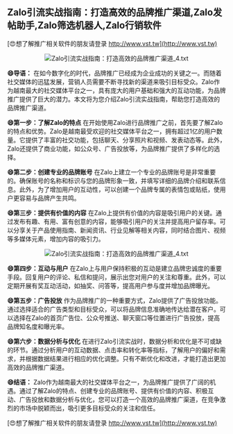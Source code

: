 ## **Zalo引流实战指南：打造高效的品牌推广渠道,Zalo发帖助手,Zalo筛选机器人,Zalo行销软件**

[😍想了解推广相关软件的朋友请登录 http://www.vst.tw](http://www.vst.tw)

 <center><img src="https://vst.tw/MP4/tuiguang/png/7.png" alt="Zalo引流实战指南：打造高效的品牌推广渠道_4.txt"></center>

**😄导语：**
在如今数字化的时代，品牌推广已经成为企业成功的关键之一。而随着社交媒体的迅猛发展，营销人员需要不断寻找新的渠道来吸引目标受众。Zalo作为越南最大的社交媒体平台之一，具有庞大的用户基础和强大的互动功能，为品牌推广提供了巨大的潜力。本文将为您介绍Zalo引流实战指南，帮助您打造高效的品牌推广渠道。

**😄第一步：了解Zalo的特点**
在开始使用Zalo进行品牌推广之前，首先要了解Zalo的特点和优势。Zalo是越南最受欢迎的社交媒体平台之一，拥有超过1亿的用户数量。它提供了丰富的社交功能，包括聊天、分享照片和视频、发表动态等。此外，Zalo还提供了商业功能，如公众号、广告投放等，为品牌推广提供了多样化的选择。

**😄第二步：创建专业的品牌账号**
在Zalo上建立一个专业的品牌账号是非常重要的。确保账号的名称和标识与您的品牌形象一致，并填写详细的品牌介绍和联系信息。此外，为了增加用户的互动性，可以创建一个品牌专属的表情包或贴纸，使用户更容易与品牌产生共鸣。

**😄第三步：提供有价值的内容**
在Zalo上提供有价值的内容是吸引用户的关键。通过发布有趣、有用、富有创意的内容，能够吸引用户的关注并提高用户留存率。可以分享关于产品使用指南、新闻资讯、行业见解等相关内容，同时结合图片、视频等多媒体元素，增加内容的吸引力。

 <center><img src="https://vst.tw/MP4/tuiguang/png/0.png" alt="Zalo引流实战指南：打造高效的品牌推广渠道_4.txt"></center>

**😄第四步：互动与用户**
在Zalo上与用户保持积极的互动是建立品牌忠诚度的重要手段。回复用户的评论、私信和提问，展示出您对用户的关注和尊重。此外，可以定期开展有奖互动活动，如抽奖、问答等，提高用户参与度并增加品牌曝光。

**😄第五步：广告投放**
作为品牌推广的一种重要方式，Zalo提供了广告投放功能。通过选择适合的广告类型和目标受众，可以将品牌信息准确地传达给潜在客户。可以选择在Zalo的首页广告位、公众号推送、聊天窗口等位置进行广告投放，提高品牌知名度和曝光率。

**😄第六步：数据分析与优化**
在进行Zalo引流实战时，数据分析和优化是不可或缺的环节。通过分析用户的互动数据、点击率和转化率等指标，了解用户的偏好和需求，并根据数据结果进行相应的优化调整。只有不断优化和改进，才能打造出更加高效的品牌推广渠道。

**😄结语：**
Zalo作为越南最大的社交媒体平台之一，为品牌推广提供了广阔的机遇。通过了解Zalo的特点、创建专业的品牌账号、提供有价值的内容、积极互动、广告投放和数据分析与优化，您可以打造一个高效的品牌推广渠道，在竞争激烈的市场中脱颖而出，吸引更多目标受众的关注和信任。

[😍想了解推广相关软件的朋友请登录 http://www.vst.tw](http://www.vst.tw)



